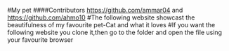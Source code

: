 #My pet
####Contributors https://github.com/ammar04 and https://github.com/ahmo10
#The following website showcast the beautifulness of my favourite pet-Cat and what it loves
#If you want the following website you clone it,then go to the folder and open the file using your favourite browser
